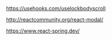 https://usehooks.com/uselockbodyscroll

http://reactcommunity.org/react-modal/

https://www.react-spring.dev/
